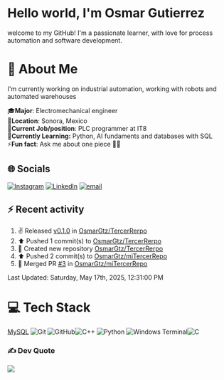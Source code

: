 # Hello world, I'm Osmar Gutierrez

welcome to my GitHub! I'm a passionate learner, with love for process automation and software development.

# 💫 About Me

I'm currently working on industrial automation, working with robots and automated warehouses

🎓**Major**: Electromechanical engineer<br>
📍**Location**: Sonora, Mexico<br>
💼**Current Job/position**: PLC programmer at IT8<br>
🌱**Currently Learning:** Python, AI fundaments and databases with SQL<br>
⚡**Fun fact**: Ask me about one piece 🏴‍☠️

## 🌐 Socials

[![Instagram](https://img.shields.io/badge/Instagram-%23E4405F.svg?logo=Instagram&logoColor=white)](https://instagram.com/osmar_bto) [![LinkedIn](https://img.shields.io/badge/LinkedIn-%230077B5.svg?logo=linkedin&logoColor=white)](https://linkedin.com/in/osmar-gutiérrez-botello) [![email](https://img.shields.io/badge/Email-D14836?logo=gmail&logoColor=white)](mailto:osmar.gtz.botello@gmail.com)

## ⚡ Recent activity
<!--RECENT_ACTIVITY:start-->
1. ✌️ Released [v0.1.0](https://github.com/OsmarGtz/TercerRerpo/releases/tag/v0.1.0) in [OsmarGtz/TercerRerpo](https://github.com/OsmarGtz/TercerRerpo)<br>
2. ⬆️ Pushed 1 commit(s) to [OsmarGtz/TercerRerpo](https://github.com/OsmarGtz/TercerRerpo)<br>
3. 📔 Created new repository [OsmarGtz/TercerRerpo](https://github.com/OsmarGtz/TercerRerpo)<br>
4. ⬆️ Pushed 2 commit(s) to [OsmarGtz/miTercerRepo](https://github.com/OsmarGtz/miTercerRepo)<br>
5. 🎉 Merged PR [#3](https://github.com/OsmarGtz/miTercerRepo/pull/3) in [OsmarGtz/miTercerRepo](https://github.com/OsmarGtz/miTercerRepo)<br>
<!--RECENT_ACTIVITY:end-->
<!--RECENT_ACTIVITY:last_update-->
Last Updated: Saturday, May 17th, 2025, 12:31:00 PM
<!--RECENT_ACTIVITY:last_update_end-->

# 💻 Tech Stack
[MySQL](https://img.shields.io/badge/mysql-4479A1.svg?style=for-the-badge&logo=mysql&logoColor=white)
![Git](https://img.shields.io/badge/git-%23F05033.svg?style=for-the-badge&logo=git&logoColor=white) ![GitHub](https://img.shields.io/badge/github-%23121011.svg?style=for-the-badge&logo=github&logoColor=white)![C++](https://img.shields.io/badge/c++-%2300599C.svg?style=for-the-badge&logo=c%2B%2B&logoColor=white) ![Python](https://img.shields.io/badge/python-3670A0?style=for-the-badge&logo=python&logoColor=ffdd54) ![Windows Terminal](https://img.shields.io/badge/Windows%20Terminal-%234D4D4D.svg?style=for-the-badge&logo=windows-terminal&logoColor=white)![C](https://img.shields.io/badge/c-%2300599C.svg?style=for-the-badge&logo=c&logoColor=white)

### ✍️ Dev Quote

![](https://quotes-github-readme.vercel.app/api?type=horizontal&theme=radical)
